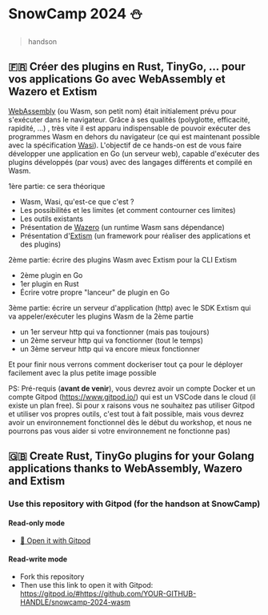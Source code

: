 # SnowCamp 2024 ⛄️
> handson

## 🇫🇷 Créer des plugins en Rust, TinyGo, ... pour vos applications Go avec WebAssembly et Wazero et Extism

[WebAssembly](https://webassembly.org/) (ou Wasm, son petit nom) était initialement prévu pour s'exécuter dans le navigateur. Grâce à ses qualités (polyglotte, efficacité, rapidité, ...) , très vite il est apparu indispensable de pouvoir exécuter des programmes Wasm en dehors du navigateur (ce qui est maintenant possible avec la spécification [Wasi](https://wasi.dev/)).
L'objectif de ce hands-on est de vous faire développer une application en Go (un serveur web), capable d'exécuter des plugins développés (par vous) avec des langages différents et compilé en Wasm.

1ère partie: ce sera théorique
- Wasm, Wasi, qu'est-ce que c'est ?
- Les possibilités et les limites (et comment contourner ces limites)
- Les outils existants
- Présentation de [Wazero](https://wazero.io/) (un runtime Wasm sans dépendance)
- Présentation d'[Extism](https://extism.org/) (un framework pour réaliser des applications et des plugins)

2ème partie: écrire des plugins Wasm avec Extism pour la CLI Extism
- 2ème plugin en Go
- 1er plugin en Rust
- Écrire votre propre "lanceur" de plugin en Go

3ème partie: écrire un serveur d'application (http) avec le SDK Extism qui va appeler/exécuter les plugins Wasm de la 2ème partie
- un 1er serveur http qui va fonctionner (mais pas toujours)
- un 2ème serveur http qui va fonctionner (tout le temps)
- un 3ème serveur http qui va encore mieux fonctionner

Et pour finir nous verrons comment dockeriser tout ça pour le déployer facilement avec la plus petite image possible

PS: Pré-requis (**avant de venir**), vous devrez avoir un compte Docker et un compte Gitpod (https://www.gitpod.io/) qui est un VSCode dans le cloud (il existe un plan free). Si pour x raisons vous ne souhaitez pas utiliser Gitpod et utiliser vos propres outils, c'est tout à fait possible, mais vous devrez avoir un environnement fonctionnel dès le début du workshop, et nous ne pourrons pas vous aider si votre environnement ne fonctionne pas)


## 🇬🇧 Create Rust, TinyGo plugins for your Golang applications thanks to WebAssembly, Wazero and Extism

### Use this repository with Gitpod (for the handson at SnowCamp)

#### Read-only mode

- [🍊 Open it with Gitpod](https://gitpod.io/#https://github.com/bots-garden/snowcamp-2024-wasm)

#### Read-write mode

- Fork this repository
- Then use this link to open it with Gitpod: https://gitpod.io/#https://github.com/YOUR-GITHUB-HANDLE/snowcamp-2024-wasm
